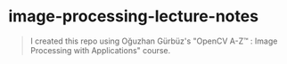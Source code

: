 # image-processing-lecture-notes
 
> I created this repo using Oğuzhan Gürbüz's "OpenCV A-Z™ : Image Processing with Applications" course.
